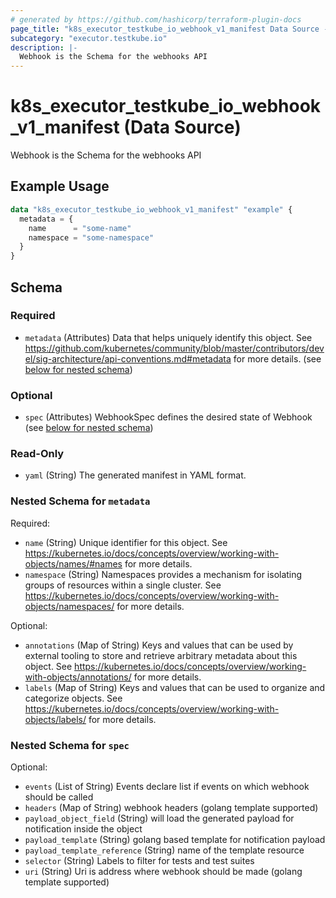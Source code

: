 ```yaml
---
# generated by https://github.com/hashicorp/terraform-plugin-docs
page_title: "k8s_executor_testkube_io_webhook_v1_manifest Data Source - terraform-provider-k8s"
subcategory: "executor.testkube.io"
description: |-
  Webhook is the Schema for the webhooks API
---
```


# k8s_executor_testkube_io_webhook_v1_manifest (Data Source)

Webhook is the Schema for the webhooks API

## Example Usage

```terraform
data "k8s_executor_testkube_io_webhook_v1_manifest" "example" {
  metadata = {
    name      = "some-name"
    namespace = "some-namespace"
  }
}
```

<!-- schema generated by tfplugindocs -->
## Schema

### Required

- `metadata` (Attributes) Data that helps uniquely identify this object. See https://github.com/kubernetes/community/blob/master/contributors/devel/sig-architecture/api-conventions.md#metadata for more details. (see [below for nested schema](#nestedatt--metadata))

### Optional

- `spec` (Attributes) WebhookSpec defines the desired state of Webhook (see [below for nested schema](#nestedatt--spec))

### Read-Only

- `yaml` (String) The generated manifest in YAML format.

<a id="nestedatt--metadata"></a>
### Nested Schema for `metadata`

Required:

- `name` (String) Unique identifier for this object. See https://kubernetes.io/docs/concepts/overview/working-with-objects/names/#names for more details.
- `namespace` (String) Namespaces provides a mechanism for isolating groups of resources within a single cluster. See https://kubernetes.io/docs/concepts/overview/working-with-objects/namespaces/ for more details.

Optional:

- `annotations` (Map of String) Keys and values that can be used by external tooling to store and retrieve arbitrary metadata about this object. See https://kubernetes.io/docs/concepts/overview/working-with-objects/annotations/ for more details.
- `labels` (Map of String) Keys and values that can be used to organize and categorize objects. See https://kubernetes.io/docs/concepts/overview/working-with-objects/labels/ for more details.


<a id="nestedatt--spec"></a>
### Nested Schema for `spec`

Optional:

- `events` (List of String) Events declare list if events on which webhook should be called
- `headers` (Map of String) webhook headers (golang template supported)
- `payload_object_field` (String) will load the generated payload for notification inside the object
- `payload_template` (String) golang based template for notification payload
- `payload_template_reference` (String) name of the template resource
- `selector` (String) Labels to filter for tests and test suites
- `uri` (String) Uri is address where webhook should be made (golang template supported)
